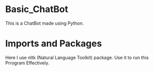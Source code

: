 # Basic_ChatBot
This is a ChatBot made using Python.

# Imports and Packages
Here I use nltk (Natural Language Toolkit) package. Use it to run this Prrogram Effectively.
